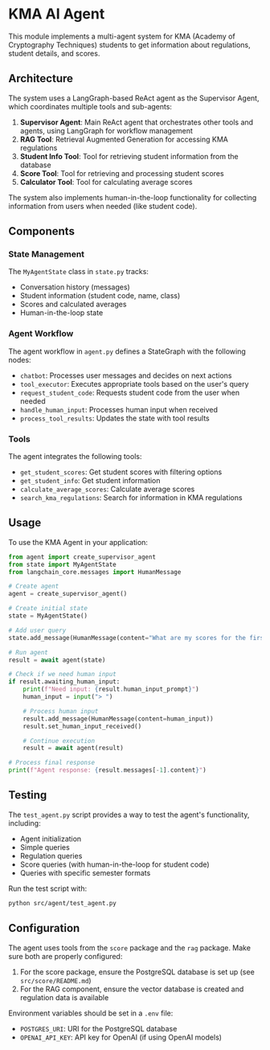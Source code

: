 # KMA AI Agent

This module implements a multi-agent system for KMA (Academy of Cryptography Techniques) students to get information about regulations, student details, and scores.

## Architecture

The system uses a LangGraph-based ReAct agent as the Supervisor Agent, which coordinates multiple tools and sub-agents:

1. **Supervisor Agent**: Main ReAct agent that orchestrates other tools and agents, using LangGraph for workflow management
2. **RAG Tool**: Retrieval Augmented Generation for accessing KMA regulations
3. **Student Info Tool**: Tool for retrieving student information from the database
4. **Score Tool**: Tool for retrieving and processing student scores
5. **Calculator Tool**: Tool for calculating average scores

The system also implements human-in-the-loop functionality for collecting information from users when needed (like student code).

## Components

### State Management

The `MyAgentState` class in `state.py` tracks:

- Conversation history (messages)
- Student information (student code, name, class)
- Scores and calculated averages
- Human-in-the-loop state

### Agent Workflow

The agent workflow in `agent.py` defines a StateGraph with the following nodes:

- `chatbot`: Processes user messages and decides on next actions
- `tool_executor`: Executes appropriate tools based on the user's query
- `request_student_code`: Requests student code from the user when needed
- `handle_human_input`: Processes human input when received
- `process_tool_results`: Updates the state with tool results

### Tools

The agent integrates the following tools:

- `get_student_scores`: Get student scores with filtering options
- `get_student_info`: Get student information
- `calculate_average_scores`: Calculate average scores
- `search_kma_regulations`: Search for information in KMA regulations

## Usage

To use the KMA Agent in your application:

```python
from agent import create_supervisor_agent
from state import MyAgentState
from langchain_core.messages import HumanMessage

# Create agent
agent = create_supervisor_agent()

# Create initial state
state = MyAgentState()

# Add user query
state.add_message(HumanMessage(content="What are my scores for the first semester?"))

# Run agent
result = await agent(state)

# Check if we need human input
if result.awaiting_human_input:
    print(f"Need input: {result.human_input_prompt}")
    human_input = input("> ")

    # Process human input
    result.add_message(HumanMessage(content=human_input))
    result.set_human_input_received()

    # Continue execution
    result = await agent(result)

# Process final response
print(f"Agent response: {result.messages[-1].content}")
```

## Testing

The `test_agent.py` script provides a way to test the agent's functionality, including:

- Agent initialization
- Simple queries
- Regulation queries
- Score queries (with human-in-the-loop for student code)
- Queries with specific semester formats

Run the test script with:

```bash
python src/agent/test_agent.py
```

## Configuration

The agent uses tools from the `score` package and the `rag` package. Make sure both are properly configured:

1. For the score package, ensure the PostgreSQL database is set up (see `src/score/README.md`)
2. For the RAG component, ensure the vector database is created and regulation data is available

Environment variables should be set in a `.env` file:

- `POSTGRES_URI`: URI for the PostgreSQL database
- `OPENAI_API_KEY`: API key for OpenAI (if using OpenAI models)
